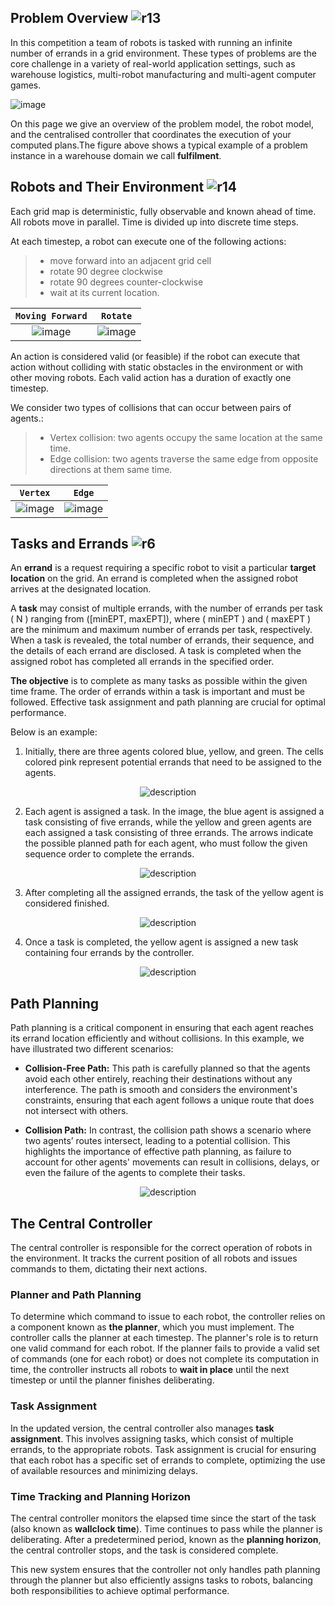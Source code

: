 ## Problem Overview ![r13](external_page_resource/robots/r13_s.png)

In this competition a team of robots is tasked with running an infinite number of errands in a grid environment. These types of problems are the core challenge in a variety of real-world application settings, such as warehouse logistics, multi-robot manufacturing and multi-agent computer games. 

![image](external_page_resource/images/new_model.gif)

On this page we give an overview of the problem model, the robot model, and the centralised controller that coordinates the execution of your computed plans.The figure above shows a typical example of a problem instance in a warehouse domain we call **fulfilment**.


## Robots and Their Environment ![r14](external_page_resource/robots/robot_on_grid_s.png)
Each grid map is deterministic, fully observable and known ahead of time. All robots move in parallel. Time is divided up into discrete time steps. 

At each timestep, a robot can execute one of the following actions: 
> - move forward into an adjacent grid cell
> - rotate 90 degree clockwise 
> - rotate 90 degrees counter-clockwise
> - wait at its current location.

| `Moving Forward` |  `Rotate` |
|:---:|:---:|
| ![image](external_page_resource/images/image2.gif) | ![image](external_page_resource/images/rotate.gif)  |



An action is considered valid (or feasible) if the robot can execute that action without colliding with static obstacles in the environment or with other moving robots. Each valid action has a duration of exactly one timestep. 

We consider two types of collisions that can occur between pairs of agents.:
> - Vertex collision: two agents occupy the same location at the same time.
> - Edge collision: two agents traverse the same edge from opposite directions at them same time.

| `Vertex` |  `Edge` |
|:---:|:---:|
| ![image](external_page_resource/images/vertex_conflict.gif) | ![image](external_page_resource/images/edge_conflict.gif)  |



## Tasks and Errands ![r6](external_page_resource/robots/r6_s.png) 

An **errand** is a request requiring a specific robot to visit a particular **target location** on the grid. An errand is completed when the assigned robot arrives at the designated location.

A **task** may consist of multiple errands, with the number of errands per task \( N \) ranging from \([minEPT, maxEPT]\), where \( minEPT \) and \( maxEPT \) are the minimum and maximum number of errands per task, respectively. When a task is revealed, the total number of errands, their sequence, and the details of each errand are disclosed. A task is completed when the assigned robot has completed all errands in the specified order.

**The objective** is to complete as many tasks as possible within the given time frame. The order of errands within a task is important and must be followed. Effective task assignment and path planning are crucial for optimal performance.

Below is an example:

1. Initially, there are three agents colored blue, yellow, and green. The cells colored pink represent potential errands that need to be assigned to the agents.

<div style="text-align: center;">
   <img src="./external_page_resource/images/img0.jpg" alt="description" style="max-width: 60%; height: auto;">
</div>

2. Each agent is assigned a task. In the image, the blue agent is assigned a task consisting of five errands, while the yellow and green agents are each assigned a task consisting of three errands. The arrows indicate the possible planned path for each agent, who must follow the given sequence order to complete the errands.

<div style="text-align: center;">
   <img src="./external_page_resource/images/img1.jpg" alt="description" style="max-width: 60%; height: auto;">
</div>

3. After completing all the assigned errands, the task of the yellow agent is considered finished.
<div style="text-align: center;">
   <img src="./external_page_resource/images/img2.jpg" alt="description" style="max-width: 60%; height: auto;">
</div>



4. Once a task is completed, the yellow agent is assigned a new task containing four errands by the controller.
<div style="text-align: center;">
   <img src="./external_page_resource/images/img3.jpg" alt="description" style="max-width: 60%; height: auto;">
</div>



## Path Planning

Path planning is a critical component in ensuring that each agent reaches its errand location efficiently and without collisions. In this example, we have illustrated two different scenarios:

- **Collision-Free Path:** This path is carefully planned so that the agents avoid each other entirely, reaching their destinations without any interference. The path is smooth and considers the environment's constraints, ensuring that each agent follows a unique route that does not intersect with others.

- **Collision Path:** In contrast, the collision path shows a scenario where two agents’ routes intersect, leading to a potential collision. This highlights the importance of effective path planning, as failure to account for other agents' movements can result in collisions, delays, or even the failure of the agents to complete their tasks.

<div style="text-align: center;">
   <img src="./external_page_resource/images/planning_path.png" alt="description" style="max-width: 80%; height: auto;">
</div>




## The Central Controller

The central controller is responsible for the correct operation of robots in the environment. It tracks the current position of all robots and issues commands to them, dictating their next actions.

### Planner and Path Planning

To determine which command to issue to each robot, the controller relies on a component known as **the planner**, which you must implement. The controller calls the planner at each timestep. The planner's role is to return one valid command for each robot. If the planner fails to provide a valid set of commands (one for each robot) or does not complete its computation in time, the controller instructs all robots to **wait in place** until the next timestep or until the planner finishes deliberating.

### Task Assignment

In the updated version, the central controller also manages **task assignment**. This involves assigning tasks, which consist of multiple errands, to the appropriate robots. Task assignment is crucial for ensuring that each robot has a specific set of errands to complete, optimizing the use of available resources and minimizing delays.

### Time Tracking and Planning Horizon

The central controller monitors the elapsed time since the start of the task (also known as **wallclock time**). Time continues to pass while the planner is deliberating. After a predetermined period, known as the **planning horizon**, the central controller stops, and the task is considered complete.

This new system ensures that the controller not only handles path planning through the planner but also efficiently assigns tasks to robots, balancing both responsibilities to achieve optimal performance.

